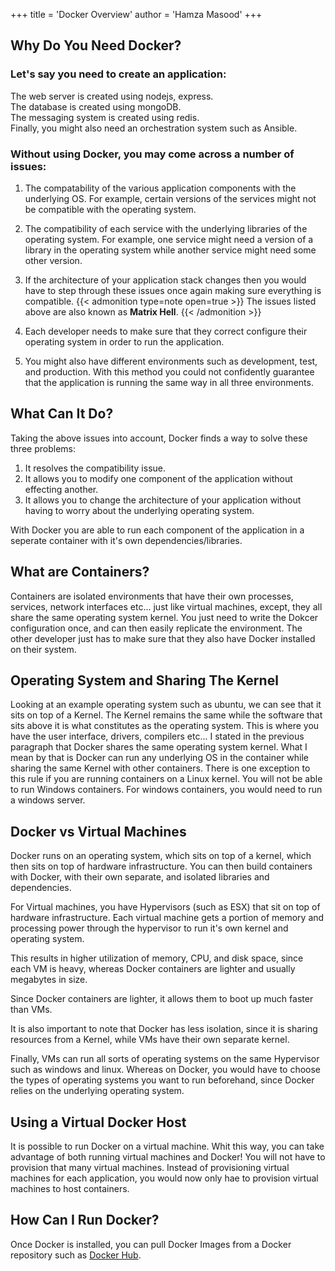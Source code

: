 +++
title = 'Docker Overview'
author = 'Hamza Masood'
+++

## Why Do You Need Docker?

### Let's say you need to create an application:
The web server is created using nodejs, express.\
The database is created using mongoDB.\
The messaging system is created using redis.\
Finally, you might also need an orchestration system such as Ansible. 


### Without using Docker, you may come across a number of issues:

1. The compatability of the various application components with the underlying OS. For example, certain versions of the services might not be compatible with the operating system. 
2. The compatibility of each service with the underlying libraries of the operating system. For example, one service might need a version of a library in the operating system while another service might need some other version. 
3. If the architecture of your application stack changes then you would have to step through these issues once again making sure everything is compatible.
   {{< admonition type=note open=true >}}
   The issues listed above are also known as **Matrix Hell**.
   {{< /admonition >}}


4. Each developer needs to make sure that they correct configure their operating system in order to run the application. 
5. You might also have different environments such as development, test, and production. With this method you could not confidently guarantee that the application is running the same way in all three environments.

## What Can It Do?

Taking the above issues into account, Docker finds a way to solve these three problems:
1. It resolves the compatibility issue.
2. It allows you to modify one component of the application without effecting another. 
3. It allows you to change the architecture of your application without having to worry about the underlying operating system. 

With Docker you are able to run each component of the application in a seperate container with it's own dependencies/libraries.

## What are Containers?

Containers are isolated environments that have their own processes, services, network interfaces etc... just like virtual machines, except, they all share the same operating system kernel. You just need to write the Dokcer configuration once, and can then easily replicate the environment. The other developer just has to make sure that they also have Docker installed on their system.

## Operating System and Sharing The Kernel
Looking at an example operating system such as ubuntu, we can see that it sits on top of a Kernel. The Kernel remains the same while the software that sits above it is what constitutes as the operating system. This is where you have the user interface, drivers, compilers etc... I stated in the previous paragraph that Docker shares the same operating system kernel. What I mean by that is Docker can run any underlying OS in the container while sharing the same Kernel with other containers. There is one exception to this rule if you are running containers on a Linux kernel. You will not be able to run Windows containers. For windows containers, you would need to run a windows server. 

## Docker vs Virtual Machines
Docker runs on an operating system, which sits on top of a kernel, which then sits on top of hardware infrastructure. You can then build containers with Docker, with their  own separate, and isolated libraries and dependencies. 

For Virtual machines, you have Hypervisors (such as ESX) that sit on top of hardware infrastructure. Each virtual machine gets a portion of memory and processing power through the hypervisor to run it's own kernel and operating system. 

This results in higher utilization of memory, CPU, and disk space, since each VM is heavy, whereas Docker containers are lighter and usually megabytes in size. 

Since Docker containers are lighter, it allows them to boot up much faster than VMs.

It is also important to note that Docker has less isolation, since it is sharing resources from a Kernel, while VMs have their own separate kernel. 

Finally, VMs can run all sorts of operating systems on the same Hypervisor such as windows and linux. Whereas on Docker, you would have to choose the types of operating systems you want to run beforehand, since Docker relies on the underlying operating system.

## Using a Virtual Docker Host
It is possible to run Docker on a virtual machine. Whit this way, you can take advantage of both running virtual machines and Docker! You will not have to provision that many virtual machines. Instead of provisioning virtual machines for each application, you would now only hae to provision virtual machines to host containers.

## How Can I Run Docker?
Once Docker is installed, you can pull Docker Images from a Docker repository such as [Docker Hub](https://hub.docker.com/).   
